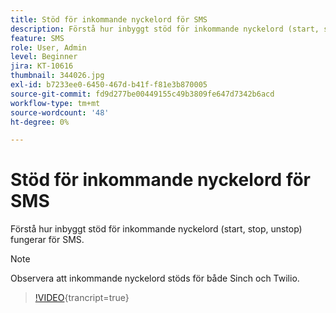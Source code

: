 ```yaml
---
title: Stöd för inkommande nyckelord för SMS
description: Förstå hur inbyggt stöd för inkommande nyckelord (start, stop, unstop) fungerar för SMS.
feature: SMS
role: User, Admin
level: Beginner
jira: KT-10616
thumbnail: 344026.jpg
exl-id: b7233ee0-6450-467d-b41f-f81e3b870005
source-git-commit: fd9d277be00449155c49b3809fe647d7342b6acd
workflow-type: tm+mt
source-wordcount: '48'
ht-degree: 0%

---
```


# Stöd för inkommande nyckelord för SMS

Förstå hur inbyggt stöd för inkommande nyckelord (start, stop, unstop) fungerar för SMS.

>[!NOTE]
>
>Observera att inkommande nyckelord stöds för både Sinch och Twilio.

>[!VIDEO](https://video.tv.adobe.com/v/344026?quality=12&learn=on){trancript=true}
